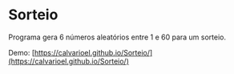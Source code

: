 # Sorteio
Programa gera 6 números aleatórios entre 1 e 60 para um sorteio.

Demo: [https://calvarioel.github.io/Sorteio/](https://calvarioel.github.io/Sorteio/)
